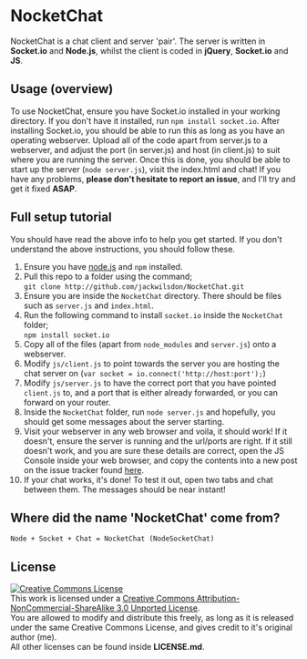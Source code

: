 NocketChat
==========
NocketChat is a chat client and server 'pair'. The server is written in **Socket.io** and **Node.js**, whilst the client is coded in **jQuery**, **Socket.io** and **JS**.

Usage (overview)
-----
To use NocketChat, ensure you have Socket.io installed in your working directory. If you don't have it installed, run `npm install socket.io`. After installing Socket.io, you should be able to run this as long as you have an operating webserver. Upload all of the code apart from server.js to a webserver, and adjust the port (in server.js) and host (in client.js) to suit where you are running the server. Once this is done, you should be able to start up the server (`node server.js`), visit the index.html and chat! If you have any problems, **please don't hesitate to report an issue**, and I'll try and get it fixed **ASAP**.

Full setup tutorial
-------------------
You should have read the above info to help you get started. If you don't understand the above instructions, you should follow these.

1. Ensure you have [node.js][3] and `npm` installed.
2. Pull this repo to a folder using the command;  
`git clone http://github.com/jackwilsdon/NocketChat.git`
3. Ensure you are inside the `NocketChat` directory. There should be files such as `server.js` and `index.html`.
4. Run the following command to install `socket.io` inside the `NocketChat` folder;  
`npm install socket.io`
5. Copy all of the files (apart from `node_modules` and `server.js`) onto a webserver.
6. Modify `js/client.js` to point towards the server you are hosting the chat server on (`var socket = io.connect('http://host:port');`)
7. Modify `js/server.js` to have the correct port that you have pointed `client.js` to, and a port that is either already forwarded, or you can forward on your router.
8. Inside the `NocketChat` folder, run `node server.js` and hopefully, you should get some messages about the server starting.
9. Visit your webserver in any web browser and voila, it should work! If it doesn't, ensure the server is running and the url/ports are right. If it still doesn't work, and you are sure these details are correct, open the JS Console inside your web browser, and copy the contents into a new post on the issue tracker found [here][4].
10. If your chat works, it's done! To test it out, open two tabs and chat between them. The messages should be near instant!

Where did the name 'NocketChat' come from?
------------------------------------------
    Node + Socket + Chat = NocketChat (NodeSocketChat)

License
-------
[![Creative Commons License][2]][1]  
This work is licensed under a [Creative Commons Attribution-NonCommercial-ShareAlike 3.0 Unported License](http://creativecommons.org/licenses/by-nc-sa/3.0/deed.en).  
You are allowed to modify and distribute this freely, as long as it is released under the same Creative Commons License, and gives credit to it's original author (me).  
All other licenses can be found inside **LICENSE.md**.
	
   [1]: http://creativecommons.org/licenses/by-nc-sa/3.0/deed.en
   [2]: http://i.creativecommons.org/l/by-nc-sa/3.0/88x31.png
   [3]: http://nodejs.org
   [4]: http://github.com/jackwilsdon/NocketChat/issues
